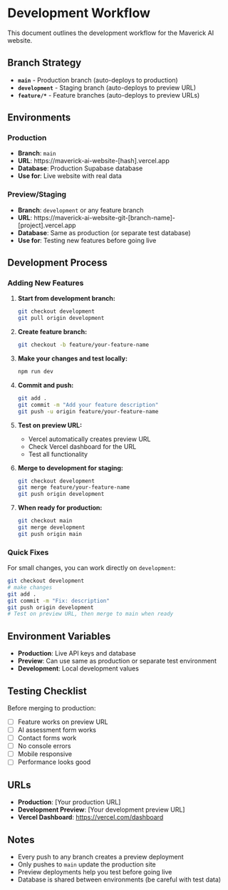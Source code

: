 # Development Workflow

This document outlines the development workflow for the Maverick AI website.

## Branch Strategy

- **`main`** - Production branch (auto-deploys to production)
- **`development`** - Staging branch (auto-deploys to preview URL)  
- **`feature/*`** - Feature branches (auto-deploys to preview URLs)

## Environments

### Production
- **Branch**: `main`
- **URL**: https://maverick-ai-website-[hash].vercel.app
- **Database**: Production Supabase database
- **Use for**: Live website with real data

### Preview/Staging  
- **Branch**: `development` or any feature branch
- **URL**: https://maverick-ai-website-git-[branch-name]-[project].vercel.app
- **Database**: Same as production (or separate test database)
- **Use for**: Testing new features before going live

## Development Process

### Adding New Features

1. **Start from development branch:**
   ```bash
   git checkout development
   git pull origin development
   ```

2. **Create feature branch:**
   ```bash
   git checkout -b feature/your-feature-name
   ```

3. **Make your changes and test locally:**
   ```bash
   npm run dev
   ```

4. **Commit and push:**
   ```bash
   git add .
   git commit -m "Add your feature description"
   git push -u origin feature/your-feature-name
   ```

5. **Test on preview URL:**
   - Vercel automatically creates preview URL
   - Check Vercel dashboard for the URL
   - Test all functionality

6. **Merge to development for staging:**
   ```bash
   git checkout development
   git merge feature/your-feature-name
   git push origin development
   ```

7. **When ready for production:**
   ```bash
   git checkout main
   git merge development  
   git push origin main
   ```

### Quick Fixes

For small changes, you can work directly on `development`:

```bash
git checkout development
# make changes
git add .
git commit -m "Fix: description"
git push origin development
# Test on preview URL, then merge to main when ready
```

## Environment Variables

- **Production**: Live API keys and database
- **Preview**: Can use same as production or separate test environment
- **Development**: Local development values

## Testing Checklist

Before merging to production:

- [ ] Feature works on preview URL
- [ ] AI assessment form works
- [ ] Contact forms work  
- [ ] No console errors
- [ ] Mobile responsive
- [ ] Performance looks good

## URLs

- **Production**: [Your production URL]
- **Development Preview**: [Your development preview URL]
- **Vercel Dashboard**: https://vercel.com/dashboard

## Notes

- Every push to any branch creates a preview deployment
- Only pushes to `main` update the production site
- Preview deployments help you test before going live
- Database is shared between environments (be careful with test data)